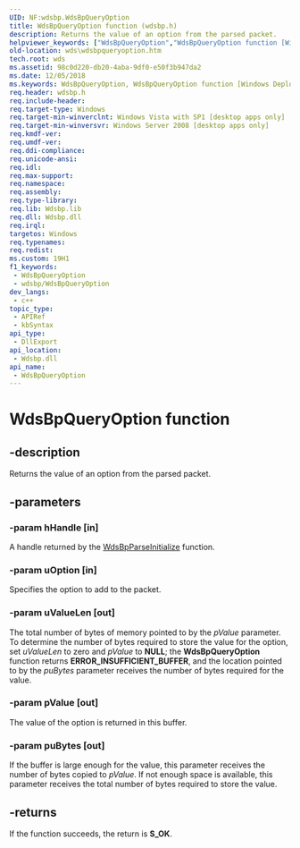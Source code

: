 ```yaml
---
UID: NF:wdsbp.WdsBpQueryOption
title: WdsBpQueryOption function (wdsbp.h)
description: Returns the value of an option from the parsed packet.
helpviewer_keywords: ["WdsBpQueryOption","WdsBpQueryOption function [Windows Deployment Services]","wds.wdsbpqueryoption","wdsbp/WdsBpQueryOption"]
old-location: wds\wdsbpqueryoption.htm
tech.root: wds
ms.assetid: 98c0d220-db20-4aba-9df0-e50f3b947da2
ms.date: 12/05/2018
ms.keywords: WdsBpQueryOption, WdsBpQueryOption function [Windows Deployment Services], wds.wdsbpqueryoption, wdsbp/WdsBpQueryOption
req.header: wdsbp.h
req.include-header: 
req.target-type: Windows
req.target-min-winverclnt: Windows Vista with SP1 [desktop apps only]
req.target-min-winversvr: Windows Server 2008 [desktop apps only]
req.kmdf-ver: 
req.umdf-ver: 
req.ddi-compliance: 
req.unicode-ansi: 
req.idl: 
req.max-support: 
req.namespace: 
req.assembly: 
req.type-library: 
req.lib: Wdsbp.lib
req.dll: Wdsbp.dll
req.irql: 
targetos: Windows
req.typenames: 
req.redist: 
ms.custom: 19H1
f1_keywords:
 - WdsBpQueryOption
 - wdsbp/WdsBpQueryOption
dev_langs:
 - c++
topic_type:
 - APIRef
 - kbSyntax
api_type:
 - DllExport
api_location:
 - Wdsbp.dll
api_name:
 - WdsBpQueryOption
---
```


# WdsBpQueryOption function


## -description

Returns the value of an option from the parsed packet.

## -parameters

### -param hHandle [in]

A handle returned by the <a href="https://docs.microsoft.com/windows/desktop/api/wdsbp/nf-wdsbp-wdsbpparseinitialize">WdsBpParseInitialize</a> function.

### -param uOption [in]

Specifies the option to add to the packet.

### -param uValueLen [out]

The total number of bytes of memory pointed to by the <i>pValue</i> parameter. To determine the number of bytes required to store the value for the option, set <i>uValueLen</i> to zero and <i>pValue</i> to <b>NULL</b>; the <b>WdsBpQueryOption</b> function returns <b>ERROR_INSUFFICIENT_BUFFER</b>, and the location pointed to by the <i>puBytes</i> parameter receives the number of bytes required for the value.

### -param pValue [out]

The value of the option is returned in this buffer.

### -param puBytes [out]

If the buffer is large enough for the value, this parameter receives the number of bytes copied to <i>pValue</i>. If not enough space is available, this parameter receives the total number of bytes required to store the value.

## -returns

If the function succeeds, the return is <b>S_OK</b>.

